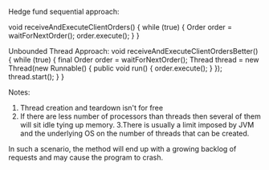 Hedge fund sequential approach:

void receiveAndExecuteClientOrders() {
        while (true) {
            Order order = waitForNextOrder();
            order.execute();
        }
    }
    
Unbounded Thread Approach:
 void receiveAndExecuteClientOrdersBetter() {
        while (true) {
            final Order order = waitForNextOrder();
            Thread thread = new Thread(new Runnable() {
                public void run() {
                    order.execute();
                }
            });
            thread.start();
        }
    }

Notes:
1. Thread creation and teardown isn't for free
2. If there are less number of processors than threads then several of them will sit idle tying up memory.
3.There is usually a limit imposed by JVM and the underlying OS on the number of threads that can be created.

In such a scenario, the method will end up with a growing backlog of requests and may cause the program to crash.


